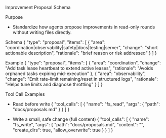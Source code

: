 Improvement Proposal Schema

Purpose
- Standardize how agents propose improvements in read-only rounds without writing files directly.

Schema
{
  "type": "proposal",
  "items": [
    {
      "area": "coordination|observability|safety|docs|testing|server",
      "change": "short actionable description",
      "rationale": "brief reason or risk addressed"
    }
  ]
}

Example
{
  "type": "proposal",
  "items": [
    {
      "area": "coordination",
      "change": "Add task lease heartbeat to extend active leases",
      "rationale": "Avoids orphaned tasks expiring mid-execution"
    },
    {
      "area": "observability",
      "change": "Emit rate-limit remaining/reset in structured logs",
      "rationale": "Helps tune limits and diagnose throttling"
    }
  ]
}

Tool Call Examples
- Read before write
  { "tool_calls": [ { "name": "fs_read", "args": { "path": "docs/proposals.md" } } ] }

- Write a small, safe change (full content)
  { "tool_calls": [ { "name": "fs_write", "args": { "path": "docs/proposals.md", "content": "<entire updated file content>", "create_dirs": true, "allow_overwrite": true } } ] }
